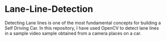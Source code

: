# Lane-Line-Detection
Detecting Lane lines is one of the most fundamental concepts for building a Self Driving Car. In this repository, I have used OpenCV to detect lane lines in a sample video sample obtained from a camera places on a car.
